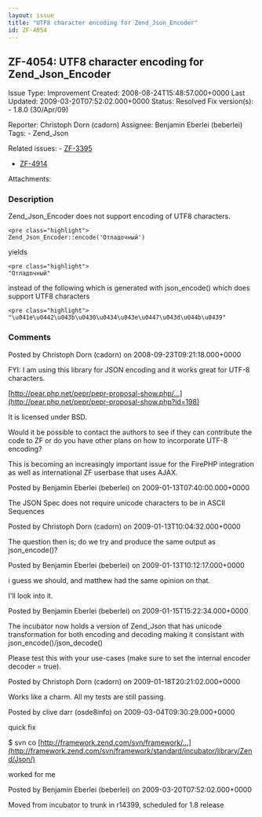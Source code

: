 ```yaml
---
layout: issue
title: "UTF8 character encoding for Zend_Json_Encoder"
id: ZF-4054
---
```


ZF-4054: UTF8 character encoding for Zend\_Json\_Encoder
--------------------------------------------------------

 Issue Type: Improvement Created: 2008-08-24T15:48:57.000+0000 Last Updated: 2009-03-20T07:52:02.000+0000 Status: Resolved Fix version(s): - 1.8.0 (30/Apr/09)
 
 Reporter:  Christoph Dorn (cadorn)  Assignee:  Benjamin Eberlei (beberlei)  Tags: - Zend\_Json
 
 Related issues: - [ZF-3395](/issues/browse/ZF-3395)
- [ZF-4914](/issues/browse/ZF-4914)
 
 Attachments: 
### Description

Zend\_Json\_Encoder does not support encoding of UTF8 characters.

 
    <pre class="highlight">
    Zend_Json_Encoder::encode('Отладочный')


yields

 
    <pre class="highlight">
    "Отладочный"


instead of the following which is generated with json\_encode() which does support UTF8 characters

 
    <pre class="highlight">
    "\u041e\u0442\u043b\u0430\u0434\u043e\u0447\u043d\u044b\u0439"


 

 

### Comments

Posted by Christoph Dorn (cadorn) on 2008-09-23T09:21:18.000+0000

FYI: I am using this library for JSON encoding and it works great for UTF-8 characters.

[http://pear.php.net/pepr/pepr-proposal-show.php/…](http://pear.php.net/pepr/pepr-proposal-show.php?id=198)

It is licensed under BSD.

Would it be possible to contact the authors to see if they can contribute the code to ZF or do you have other plans on how to incorporate UTF-8 encoding?

This is becoming an increasingly important issue for the FirePHP integration as well as international ZF userbase that uses AJAX.

 

 

Posted by Benjamin Eberlei (beberlei) on 2009-01-13T07:40:00.000+0000

The JSON Spec does not require unicode characters to be in ASCII Sequences

 

 

Posted by Christoph Dorn (cadorn) on 2009-01-13T10:04:32.000+0000

The question then is; do we try and produce the same output as json\_encode()?

 

 

Posted by Benjamin Eberlei (beberlei) on 2009-01-13T10:12:17.000+0000

i guess we should, and matthew had the same opinion on that.

I'll look into it.

 

 

Posted by Benjamin Eberlei (beberlei) on 2009-01-15T15:22:34.000+0000

The incubator now holds a version of Zend\_Json that has unicode transformation for both encoding and decoding making it consistant with json\_encode()/json\_decode()

Please test this with your use-cases (make sure to set the internal encoder decoder = true).

 

 

Posted by Christoph Dorn (cadorn) on 2009-01-18T20:21:02.000+0000

Works like a charm. All my tests are still passing.

 

 

Posted by clive darr (osde8info) on 2009-03-04T09:30:29.000+0000

quick fix

$ svn co [http://framework.zend.com/svn/framework/…](http://framework.zend.com/svn/framework/standard/incubator/library/Zend/Json/)

worked for me

 

 

Posted by Benjamin Eberlei (beberlei) on 2009-03-20T07:52:02.000+0000

Moved from incubator to trunk in r14399, scheduled for 1.8 release

 

 